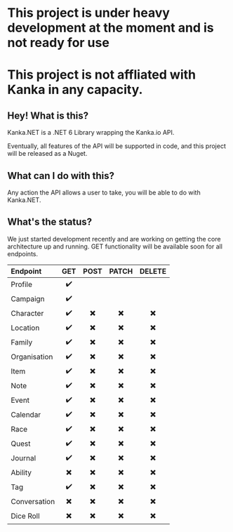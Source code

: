 # This project is under heavy development at the moment and is not ready for use
# This project is not affliated with Kanka in any capacity.

## Hey! What is this?

Kanka.NET is a .NET 6 Library wrapping the Kanka.io API.

Eventually, all features of the API will be supported in code, and this project will be released as a Nuget.

## What can I do with this?

Any action the API allows a user to take, you will be able to do with Kanka.NET.

## What's the status?

We just started development recently and are working on getting the core architecture up and running. GET functionality will be available soon for all endpoints.

| Endpoint | GET | POST | PATCH | DELETE |
|:------------|:----------------------:|:----------------------:|:----------------------:|:----------------------:|
|Profile      |:heavy_check_mark:      ||||
|Campaign     |:heavy_check_mark:      ||||
|Character    |:heavy_check_mark:      |:heavy_multiplication_x:|:heavy_multiplication_x:|:heavy_multiplication_x:|
|Location     |:heavy_check_mark:      |:heavy_multiplication_x:|:heavy_multiplication_x:|:heavy_multiplication_x:|
|Family       |:heavy_check_mark:      |:heavy_multiplication_x:|:heavy_multiplication_x:|:heavy_multiplication_x:|
|Organisation |:heavy_check_mark:      |:heavy_multiplication_x:|:heavy_multiplication_x:|:heavy_multiplication_x:|
|Item         |:heavy_check_mark: 	   |:heavy_multiplication_x:|:heavy_multiplication_x:|:heavy_multiplication_x:|
|Note         |:heavy_check_mark:      |:heavy_multiplication_x:|:heavy_multiplication_x:|:heavy_multiplication_x:|
|Event        |:heavy_check_mark:      |:heavy_multiplication_x:|:heavy_multiplication_x:|:heavy_multiplication_x:|
|Calendar     |:heavy_check_mark:	   |:heavy_multiplication_x:|:heavy_multiplication_x:|:heavy_multiplication_x:|
|Race         |:heavy_check_mark:      |:heavy_multiplication_x:|:heavy_multiplication_x:|:heavy_multiplication_x:|
|Quest        |:heavy_check_mark:      |:heavy_multiplication_x:|:heavy_multiplication_x:|:heavy_multiplication_x:|
|Journal      |:heavy_check_mark:      |:heavy_multiplication_x:|:heavy_multiplication_x:|:heavy_multiplication_x:|
|Ability      |:heavy_multiplication_x:|:heavy_multiplication_x:|:heavy_multiplication_x:|:heavy_multiplication_x:|
|Tag          |:heavy_check_mark:      |:heavy_multiplication_x:|:heavy_multiplication_x:|:heavy_multiplication_x:|
|Conversation |:heavy_multiplication_x:|:heavy_multiplication_x:|:heavy_multiplication_x:|:heavy_multiplication_x:|
|Dice Roll    |:heavy_multiplication_x:|:heavy_multiplication_x:|:heavy_multiplication_x:|:heavy_multiplication_x:|
